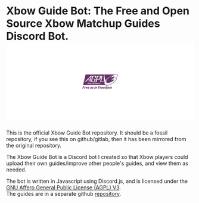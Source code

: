 # Xbow Guide Bot: The Free and Open Source Xbow Matchup Guides Discord Bot.  ![LICENSE](AGPLv3.svg)  
  
    
	
This is the official Xbow Guide Bot repository. It should be a fossil repository, if you see this on github/gitlab, then it has been mirrored from the original repository.  
        
The Xbow Guide Bot is a Discord bot I created so that Xbow players could upload their own guides/improve other people's guides, and view them as needed.  
      
The bot is written in Javascript using Discord.js, and is licensed under the [GNU Affero General Public License (AGPL) V3](./LICENSE).  
The guides are in a separate github [repository](https://github.com/RinasSam/Xbow-Matchup-Guides).
